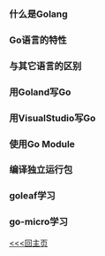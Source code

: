 ### 什么是Golang
### Go语言的特性
### 与其它语言的区别
### 用Goland写Go
### 用VisualStudio写Go
### 使用Go Module
### 编译独立运行包
### goleaf学习
### go-micro学习

[<<<回主页](https://github.com/ora-cat/UE4Handbook)